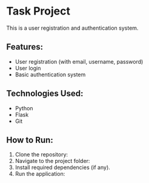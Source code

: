 # Task Project

This is a user registration and authentication system.

## Features:
- User registration (with email, username, password)
- User login
- Basic authentication system

## Technologies Used:
- Python
- Flask
- Git

## How to Run:
1. Clone the repository: 
2. Navigate to the project folder: 
3. Install required dependencies (if any).
4. Run the application: 
